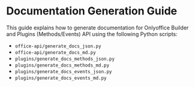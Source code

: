 # Documentation Generation Guide

This guide explains how to generate documentation for Onlyoffice Builder
and Plugins (Methods/Events) API using the following Python scripts:

- `office-api/generate_docs_json.py`
- `office-api/generate_docs_md.py`
- `plugins/generate_docs_methods_json.py`
- `plugins/generate_docs_methods_md.py`
- `plugins/generate_docs_events_json.py`
- `plugins/generate_docs_events_md.py`

